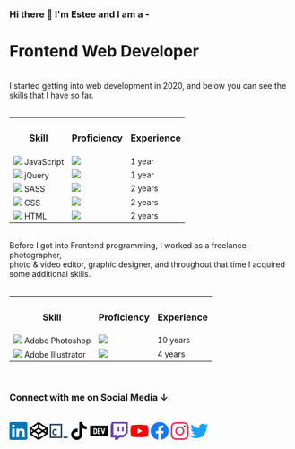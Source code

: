 ### Hi there 👋 I'm Estee and I am a -

<h1>Frontend Web Developer</h1>
<br/>
I started getting into web development in 2020, 
and below you can see the skills that I have so far.
<br/>
<br/>
<table width="100%">
    <tr>
      <th><h3>Skill</h3></th>   
      <th><h3>Proficiency</h3></th>  
      <th><h3>Experience</h3></th>  
    </tr>
    <tr>
      <td><img src="https://github.com/esteecodes/icons-and-graphics/blob/main/icomoon/programming/PNG/javascript.png?raw=true"> JavaScript </td>
      <td><img src="https://github.com/esteecodes/icons-and-graphics/blob/main/progress-bar-small/progress-bar-55.png?raw=true"></td>
      <td> 1 year</td>  
    </tr>
    <tr></tr>
    <tr>
      <td><img src="https://github.com/esteecodes/icons-and-graphics/blob/main/icomoon/programming/PNG/jquery.png?raw=true"> jQuery </td>
      <td><img src="https://github.com/esteecodes/icons-and-graphics/blob/main/progress-bar-small/progress-bar-80.png?raw=true"></td>
      <td> 1 year</td>    
    </tr>
    <tr></tr>
    <tr>
      <td><img src="https://github.com/esteecodes/icons-and-graphics/blob/main/icomoon/programming/PNG/sass.png?raw=true"> SASS </td>
      <td><img src="https://github.com/esteecodes/icons-and-graphics/blob/main/progress-bar-small/progress-bar-85.png?raw=true"></td>
      <td> 2 years</td>  
    </tr>
    <tr></tr>
    <tr>
      <td><img src="https://github.com/esteecodes/icons-and-graphics/blob/main/icomoon/programming/PNG/css3.png?raw=true"> CSS </td>
      <td><img src="https://github.com/esteecodes/icons-and-graphics/blob/main/progress-bar-small/progress-bar-85.png?raw=true"></td>
      <td> 2 years</td>  
    </tr>
    <tr></tr>
    <tr>
      <td><img src="https://github.com/esteecodes/icons-and-graphics/blob/main/icomoon/programming/PNG/html5.png?raw=true"> HTML </td>
      <td><img src="https://github.com/esteecodes/icons-and-graphics/blob/main/progress-bar-small/progress-bar-95.png?raw=true"></td>
      <td> 2 years</td>  
    </tr>
</table>
<br/>
Before I got into Frontend programming, I worked as a freelance photographer,<br/> 
photo & video editor, graphic designer, and throughout that time I acquired<br/> 
some additional skills.
<br/><br/>
<table width="100%">
    <tr>
      <th><h3>Skill</h3></th>   
      <th><h3>Proficiency</h3></th>  
      <th><h3>Experience</h3></th>  
    </tr>
    <tr>
      <td><img src="https://github.com/esteecodes/icons-and-graphics/blob/main/icomoon/programming/PNG/adobephotoshop.png?raw=true"> Adobe Photoshop </td>
      <td><img src="https://github.com/esteecodes/icons-and-graphics/blob/main/progress-bar-small/progress-bar-95.png?raw=true"></td>
      <td> 10 years</td>  
    </tr>
     <tr>
      <td><img src="https://github.com/esteecodes/icons-and-graphics/blob/main/icomoon/programming/PNG/adobeillustrator.png?raw=true"> Adobe Illustrator </td>
      <td><img src="https://github.com/esteecodes/icons-and-graphics/blob/main/progress-bar-small/progress-bar-55.png?raw=true"></td>
      <td> 4 years</td>  
    </tr>
</table>
<br/>
<h3>Connect with me on Social Media ↓</h3>
<br/>
<a href="https://www.linkedin.com/in/esteecodes/" target="_blanc"><img src="https://github.com/esteecodes/icons/blob/main/icomoon/PNG/linkedin.png?raw=true"></a>
<a href="https://codepen.io/esteecodes" target="_blanc"><img src="https://github.com/esteecodes/icons/blob/main/icomoon/PNG/codepen.png?raw=true"></a>
<a href="https://www.codecademy.com/profiles/esteecodes" target="_blanc"><img src="https://github.com/esteecodes/icons/blob/main/icomoon/PNG/codecademy.png?raw=true"></a>
<a href="https://www.tiktok.com/@esteecodes" target="_blanc"><img src="https://github.com/esteecodes/icons/blob/main/icomoon/PNG/tiktok.png?raw=true"></a>
<a href="https://dev.to/esteecodes" target="_blanc"><img src="https://github.com/esteecodes/icons/blob/main/icomoon/PNG/dev-dot-to.png?raw=true"></a>
<a href="https://www.twitch.tv/esteecodes" target="_blanc"><img src="https://github.com/esteecodes/icons/blob/main/icomoon/PNG/twitch.png?raw=true"></a>
<a href="https://www.youtube.com/c/EsteeCodes" target="_blanc"><img src="https://github.com/esteecodes/icons/blob/main/icomoon/PNG/youtube.png?raw=true"></span></a>
<a href="https://www.facebook.com/esteecodes" target="_blanc"><img src="https://github.com/esteecodes/icons/blob/main/icomoon/PNG/facebook.png?raw=true"></span></a>
<a href="https://www.instagram.com/esteecodes/" target="_blanc"><img src="https://github.com/esteecodes/icons/blob/main/icomoon/PNG/instagram.png?raw=true"></span></a>
<a href="https://twitter.com/esteecodes" target="_blanc"><img src="https://github.com/esteecodes/icons/blob/main/icomoon/PNG/twitter.png?raw=true"></span></a>

<!--
**esteecodes/EsteeCodes** is a ✨ _special_ ✨ repository because its `README.md` (this file) appears on your GitHub profile.

Here are some ideas to get you started:

- 🔭 I’m currently working on ...
- 👯 I’m looking to collaborate on ...
- 🤔 I’m looking for help with ...
- 💬 Ask me about ...
- 📫 How to reach me: ...
- 😄 Pronouns: ...
- ⚡ Fun fact: ...
-->
